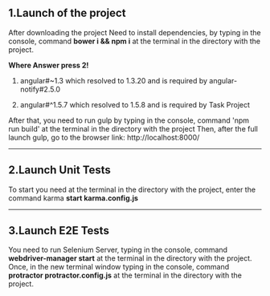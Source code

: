 ## 1.Launch of the project

After downloading the project
Need to install dependencies, by typing in the console, command **bower i && npm i**
at the terminal in the directory with the project.

**Where Answer press 2!**

1) angular#~1.3 which resolved to 1.3.20 and is required by angular-notify#2.5.0

2) angular#^1.5.7 which resolved to 1.5.8 and is required by Task Project

After that, you need to run gulp by typing in the console, command 'npm run build'
at the terminal in the directory with the project
Then, after the full launch gulp, go to the browser link:
http://localhost:8000/

--------------------------

## 2.Launch Unit Tests

To start you need at the terminal in the directory with the project, enter the command
karma **start karma.config.js**

--------------------------

## 3.Launch E2E Tests

You need to run Selenium Server, typing in the console, command **webdriver-manager start**
at the terminal in the directory with the project.
Once, in the new terminal window typing in the console, command **protractor protractor.config.js**
at the terminal in the directory with the project.
